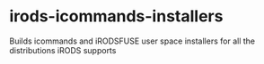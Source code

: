 # irods-icommands-installers
Builds icommands and iRODSFUSE user space installers for all the distributions iRODS supports
